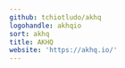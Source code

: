 ```yaml
---
github: tchiotludo/akhq
logohandle: akhqio
sort: akhq
title: AKHQ
website: 'https://akhq.io/'
---
```

